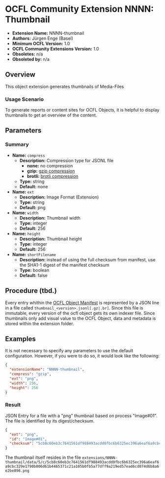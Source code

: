 # OCFL Community Extension NNNN: Thumbnail

* **Extension Name:** NNNN-thumbnail
* **Authors:** Jürgen Enge (Basel)
* **Minimum OCFL Version:** 1.0
* **OCFL Community Extensions Version:** 1.0
* **Obsoletes:** n/a
* **Obsoleted by:** n/a

## Overview

This object extension generates thumbnails of Media-Files

### Usage Scenario

To generate reports or content sites for OCFL Objects, it is helpful to display thumbnails to get an overview of 
the content.  

## Parameters

### Summary

* **Name:** `compress`
    * **Description:** Compression type for JSONL file
        * **none:** no compression
        * **gzip:** [gzip compression](https://en.wikipedia.org/wiki/Gzip)
        * **brotli:** [brotli compression](https://en.wikipedia.org/wiki/Brotli)
    * **Type:** string
    * **Default:** none
* **Name:** `ext`
    * **Description:** Image Format (Extension)
    * **Type:** string
    * **Default:** png
* **Name:** `width`
    * **Description:** Thumbnail width
    * **Type:** integer
    * **Default:** 256
* **Name:** `height`
    * **Description:** Thumbnail height
    * **Type:** integer
    * **Default:** 256
* **Name:** `shortFilename`
    * **Description:** instead of using the full checksum from manifest, use the SHA1-1 digest of the manifest checksum
    * **Type:** boolean
    * **Default:** false


## Procedure (tbd.)

Every entry whithin the [OCFL Object Manifest](https://ocfl.io/1.1/spec/#manifest)
is represented by a JSON line in a file called  `thumbnail_<version>.jsonl[.gz|.br]`.
Since this file is immutable, every version of the ocfl object gets its own indexer file.
Since thumbnails only add visual value to the OCFL Object, data and metadata is stored within the extension folder.

## Examples

It is not necessary to specify any parameters to use the default configuration.
However, if you were to do so, it would look like the following:

```json
{
  "extensionName": "NNNN-thumbnail",
  "compress": "gzip",
  "ext": "png",
  "width": 256,
  "height": 256
}
```

### Result

JSON Entry for a file with a "png" thumbnail based on process "Image#01". The file is identified by its digest/checksum.
```json
{
  "ext": "png",
  "id": "Image#01",
  "checksum": "5cb8c60eb3c7641561df988493acdd0fbc6b6325ec396a6eaf6a9cbc329e1790b006d61b4465371c21a105b0fb5a77dff9a219ed57ead6cd074d6b8a6e2be896"
}
```
The thumbnail itself resides in the file `extensions/NNNN-thumbnail/data/5/c/5cb8c60eb3c7641561df988493acdd0fbc6b6325ec396a6eaf6a9cbc329e1790b006d61b4465371c21a105b0fb5a77dff9a219ed57ead6cd074d6b8a6e2be896.png`

